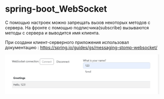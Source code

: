 # spring-boot_WebSocket
С помощью настроек можно запрещать вызов некоторых методов с сервера. На фронте с помощью подписчика(subscribe) вызываются методы с сервера и выводится имя клиента.

При создани клиент-серверного приложения использовал документацию : https://spring.io/guides/gs/messaging-stomp-websocket/


![Image text](https://github.com/vyshky/spring-boot_WebSocket/blob/main/image_2023-01-14_19-06-28.png)
